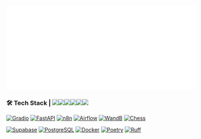 ![Notable contributions](./github-metrics.svg)

### 🛠️ Tech Stack | <img src="https://cultofthepartyparrot.com/parrots/hd/opensourceparrot.gif" width="30"><img src="https://cultofthepartyparrot.com/parrots/matrixparrot.gif" width="30"><img src="https://cultofthepartyparrot.com/parrots/hd/githubparrot.gif" width="30"><img src="https://cultofthepartyparrot.com/parrots/hd/headbangingparrot.gif" width="30"><img src="https://cultofthepartyparrot.com/parrots/hd/mergeconflictparrot.gif" width="30"><img src="https://cultofthepartyparrot.com/parrots/hd/dealwithitparrot.gif" width="30">

[![Gradio](https://img.shields.io/badge/Gradio-F67D09?style=flat-square&logo=gradio&logoColor=white)](https://github.com/gradio-app/gradio)
[![FastAPI](https://img.shields.io/badge/FastAPI-009688?style=flat-square&logo=FastAPI&logoColor=white)](https://github.com/tiangolo/fastapi)
[![n8n](https://img.shields.io/badge/n8n-41B883?style=flat-square&logo=n8n&logoColor=white)](https://github.com/n8n-io/n8n)
[![Airflow](https://img.shields.io/badge/Airflow-017CEE?style=flat-square&logo=Apache%20Airflow&logoColor=white)](https://github.com/apache/airflow)
[![WandB](https://img.shields.io/badge/WandB-FFBE00?style=flat-square&logo=weightsandbiases&logoColor=white)](https://github.com/wandb/wandb)
[![Chess](https://img.shields.io/badge/Chess-005D00?style=flat-square&logo=chess.com&logoColor=white)](https://www.chess.com/stats/live/rapid/vis_ta)

[![Supabase](https://img.shields.io/badge/Supabase-3ECF8E?style=flat-square&logo=supabase&logoColor=white)](https://github.com/supabase/supabase)
[![PostgreSQL](https://img.shields.io/badge/PostgreSQL-4169E1?style=flat-square&logo=PostgreSQL&logoColor=white)](https://github.com/postgres/postgres)
[![Docker](https://img.shields.io/badge/Docker-2496ED?style=flat-square&logo=Docker&logoColor=white)](https://github.com/docker)
[![Poetry](https://img.shields.io/badge/Poetry-60A5FA?style=flat-square&logo=poetry&logoColor=white)](https://github.com/python-poetry/poetry)
[![Ruff](https://img.shields.io/badge/Ruff-D7FF64?style=flat-square&logo=ruff&logoColor=black)](https://github.com/astral-sh/ruff)